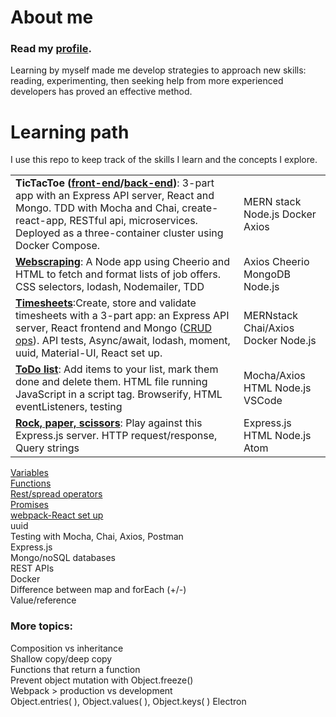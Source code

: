 # About me

### Read my [profile](https://github.com/nes11/About-me/blob/master/Agn%C3%A8sGaroux.profile.pdf).  
Learning by myself made me develop strategies to approach new skills: reading, experimenting, then seeking help from more experienced developers has proved an effective method. 

# Learning path
I use this repo to keep track of the skills I learn and the concepts I explore. 

|   |   |
|---|---|
|**TicTacToe ([front-end](https://github.com/nes11/tictactoe-frontend)/[back-end](https://github.com/nes11/tictactoe-backend))**: 3-part app with an Express API server, React and Mongo. TDD with Mocha and Chai, create-react-app, RESTful api, microservices. Deployed as a three-container cluster using Docker Compose.    | MERN stack Node.js Docker  Axios |
|**[Webscraping](https://github.com/nes11/WebScraping)**: A Node app using Cheerio and HTML to fetch and format lists of job offers. CSS selectors, lodash, Nodemailer, TDD |  Axios Cheerio MongoDB Node.js |
|**[Timesheets](https://github.com/nes11/Timesheets)**:Create, store and validate timesheets with a 3-part app: an Express API server, React frontend and Mongo ([CRUD ops](https://github.com/nes11/mongodbCRUD)). API tests, Async/await, lodash, moment, uuid, Material-UI, React set up. | MERNstack Chai/Axios Docker Node.js |
|**[ToDo list](https://github.com/nes11/ToDoList)**: Add items to your list, mark them done and delete them. HTML file running JavaScript in a script tag. Browserify, HTML eventListeners, testing | Mocha/Axios HTML Node.js VSCode  |
|**[Rock, paper, scissors](https://github.com/nes11/RockPaperScissors)**: Play against this Express.js server. HTTP request/response, Query strings | Express.js HTML Node.js Atom  |

[Variables](https://github.com/nes11/About-me/blob/master/variables.md)  
[Functions](https://github.com/nes11/About-me/blob/master/functions.md)  
[Rest/spread operators](https://github.com/nes11/About-me/blob/master/rest-spread-operators.md)  
[Promises](https://github.com/nes11/About-me/blob/master/Promises.md)  
[webpack-React set up](https://github.com/nes11/About-me/blob/master/webpack-React-setup.md)  
uuid  
Testing with Mocha, Chai, Axios, Postman  
Express.js  
Mongo/noSQL databases  
REST APIs  
Docker  
Difference between map and forEach (+/-)  
Value/reference  

### More topics:

Composition vs inheritance  
Shallow copy/deep copy  
Functions that return a function  
Prevent object mutation with Object.freeze()    
Webpack > production vs development  
Object.entries( ), Object.values( ), Object.keys( )
Electron 